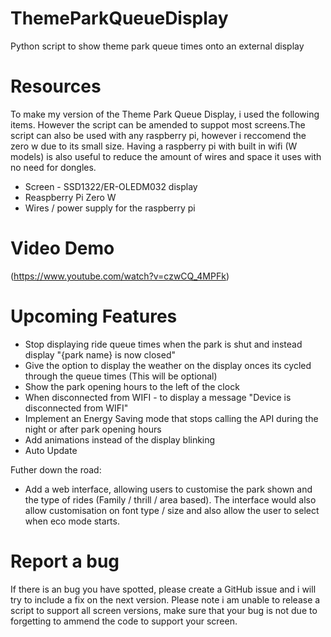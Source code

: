 # ThemeParkQueueDisplay
Python script to show theme park queue times onto an external display



# Resources

To make my version of the Theme Park Queue Display, i used the following items. However the script can be amended to suppot most screens.The script can also be used with any raspberry pi, however i reccomend the zero w due to its small size. Having a raspberry pi with built in wifi (W models) is also useful to reduce the amount of wires and space it uses with no need for dongles. 

 + Screen - SSD1322/ER-OLEDM032 display 
 + Reaspberry Pi Zero W
 + Wires / power supply for the raspberry pi 




# Video Demo

(https://www.youtube.com/watch?v=czwCQ_4MPFk)

# Upcoming Features

+ Stop displaying ride queue times when the park is shut and instead display "{park name} is now closed"
+ Give the option to display the weather on the display onces its cycled through the queue times (This will be optional)
+ Show the park opening hours to the left of the clock 
+ When disconnected from WIFI - to display a message "Device is disconnected from WIFI"
+ Implement an Energy Saving mode that stops calling the API during the night or after park opening hours
+ Add animations instead of the display blinking
+ Auto Update

Futher down the road:
 
+ Add a web interface, allowing users to customise the park shown and the type of rides (Family / thrill / area based). The interface would also allow customisation on font type / size and also allow the user to select when eco mode starts. 

# Report a bug 

If there is an bug you have spotted, please create a GitHub issue and i will try to include a fix on the next version. Please note i am unable to
release a script to support all screen versions, make sure that your bug is not due to forgetting to ammend the code to support your screen. 
